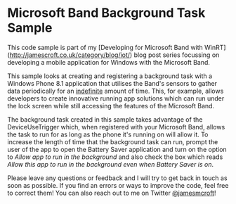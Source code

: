 # Microsoft Band Background Task Sample
This code sample is part of my [Developing for Microsoft Band with WinRT] (http://jamescroft.co.uk/category/blog/iot/) blog post series focussing on developing a mobile application for Windows with the Microsoft Band.

This sample looks at creating and registering a background task with a Windows Phone 8.1 application that utilises the Band's sensors to gather data periodically for an [indefinite](https://www.bing.com/search?q=define+indefinite&FORM=EDGENN) amount of time. This, for example, allows developers to create innovative running app solutions which can run under the lock screen while still accessing the features of the Microsoft Band.

The background task created in this sample takes advantage of the DeviceUseTrigger which, when registered with your Microsoft Band, allows the task to run for as long as the phone it's running on will allow it. To increase the length of time that the background task can run, prompt the user of the app to open the Battery Saver application and turn on the option to *Allow app to run in the background* and also check the box which reads *Allow this app to run in the background even when Battery Saver is on*.

Please leave any questions or feedback and I will try to get back in touch as soon as possible. If you find an errors or ways to improve the code, feel free to correct them! You can also reach out to me on Twitter [@jamesmcroft](http://www.twitter.com/jamesmcroft)!
